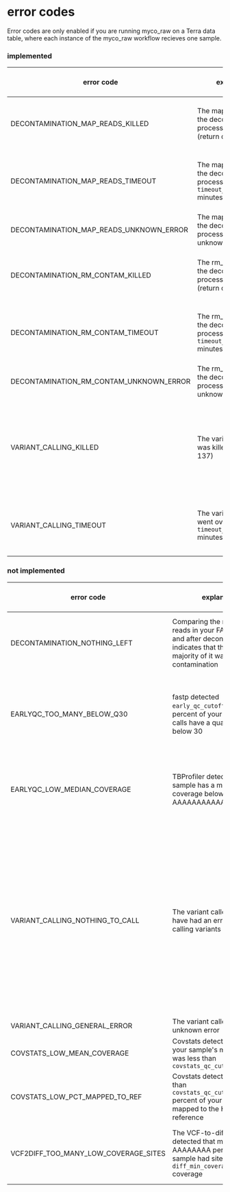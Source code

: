 # error codes

Error codes are only enabled if you are running myco_raw on a Terra data table, where each instance of the myco_raw workflow recieves one sample.

### implemented
| error code                              | explanation                                                                                                                           | sample can be recovered?       | suggested resolution                                                                                                                                                                                                                                                                                                                                                                                                                                                                                                                             |
|-----------------------------------------|---------------------------------------------------------------------------------------------------------------------------------------|--------------------------------|--------------------------------------------------------------------------------------------------------------------------------------------------------------------------------------------------------------------------------------------------------------------------------------------------------------------------------------------------------------------------------------------------------------------------------------------------------------------------------------------------------------------------------------------------|
| DECONTAMINATION_MAP_READS_KILLED        | The map reads part of the decontamination process was killed (return code 137)                                                        | yes                            | Set the decontamination task's memory runtime attribute to a higher value (default: 16 GB) and rerun.                                                                                                                                                                                                                                                                                                                                                                                                                                            |
| DECONTAMINATION_MAP_READS_TIMEOUT       | The map reads part of the decontamination process went over `timeout_decontam_part1` minutes                                          | yes, but the sample is suspect | This could be a sign your sample is very heavily contaminated. If you wish to continue attempting to use it, set `timeout_decontam_part1` to 0 and rerun.                                                                                                                                                                                                                                                                                                                                                                                        |
| DECONTAMINATION_MAP_READS_UNKNOWN_ERROR | The map reads part of the decontamination process had an unknown error                                                                | no                             | Open an issue on GitHub                                                                                                                                                                                                                                                                                                                                                                                                                                                                                                                          |
| DECONTAMINATION_RM_CONTAM_KILLED        | The rm_contam part of the decontamination process was killed (return code 137)                                                        | yes                            | Set the decontamination task's memory runtime attribute to a higher value (default: 16 GB) and rerun.                                                                                                                                                                                                                                                                                                                                                                                                                                            |
| DECONTAMINATION_RM_CONTAM_TIMEOUT       | The rm_contam part of the decontamination process went over `timeout_decontam_part2` minutes                                          | yes, but the sample is suspect | This could be a sign your sample is very heavily contaminated. If you wish to continue attempting to use it, set `timeout_decontam_part2` to 0 and rerun.                                                                                                                                                                                                                                                                                                                                                                                        |
| DECONTAMINATION_RM_CONTAM_UNKNOWN_ERROR | The rm_contam part of the decontamination process had an unknown error                                                                | no                             | Open an issue on GitHub                                                                                                                                                                                                                                                                                                                                                                                                                                                                                                                          |
| VARIANT_CALLING_KILLED                  | The variant calling task was killed (return code 137)                                                                                 | yes, but the sample is suspect | Set `variantcalling_memory` to a higher value (default: 32 GB) and rerun, but be aware that running out of memory on default settings is quite unusual and may indicate an issue with the data.                                                                                                                                                                                                                                                                                                                                                  |
| VARIANT_CALLING_TIMEOUT                 | The variant calling task went over `timeout_variant_caller` minutes                                                                   | yes, but the sample is suspect | This could be a sign your sample is very small or very large. If you wish to continue attempting to use it, set `timeout_variant_caller` to 0.                                                                                                                                                                                                                                                                                                                                                                                                   |


### not implemented
| error code                              | explanation                                                                                                                           | sample can be recovered?       | suggested resolution                                                                                                                                                                                                                                                                                                                                                                                                                                                                                                                             |
|-----------------------------------------|---------------------------------------------------------------------------------------------------------------------------------------|--------------------------------|--------------------------------------------------------------------------------------------------------------------------------------------------------------------------------------------------------------------------------------------------------------------------------------------------------------------------------------------------------------------------------------------------------------------------------------------------------------------------------------------------------------------------------------------------|
| DECONTAMINATION_NOTHING_LEFT            | Comparing the number of reads in your FASTQ before and after decontamination indicates that the vast majority of it was contamination | yes, but the sample is suspect | Your sample was heavily contaminated! If your sample started out large enough, there might be enough data left to continue, which you can attempt with AAAAAAA.                                                                                                                                                                                                                                                                                                                                                                                  |
| EARLYQC_TOO_MANY_BELOW_Q30              | fastp detected `early_qc_cutoff_q30`*100 percent of your FASTQs's calls have a quality score below 30                                 | yes, but the sample is suspect | This could be a sign your sample is very low quality, possibly due issues in sample purification or during sequencing. If you wish to continue attempting to use it, adjust `early_qc_cutoff_q30` to a lower value (default: 0.90)                                                                                                                                                                                                                                                                                                               |
| EARLYQC_LOW_MEDIAN_COVERAGE             | TBProfiler detected your sample has a median coverage below AAAAAAAAAAAAAAAAAA                                                        | yes, but the sample is suspect | It's very likely that your sample would be filtered out by later coverage checks even if this check was skipped. If you wish to continue attempting to use it anyway, adjust AAAAAAAAAAA                                                                                                                                                                                                                                                                                                                                                         |
| VARIANT_CALLING_NOTHING_TO_CALL         | The variant caller appears to have had an error while calling variants with Cortex                                                    | no                             | The dev has only ever seen this error happen when Cortex cannot find any variants to call, eg, your sample is too small. It's possible too much of it was removed during the decontamination step, or there was never much of it in the first place. Check the size of this sample's input FASTQs and compare that to the size of the FASTQs after the decontamination step and earlyQC. Unfortunately, there isn't really a way to recover this sample unless you want to try running myco_cleaned (which skips decontamination + fastp) on it. |
| VARIANT_CALLING_GENERAL_ERROR           | The variant caller had an unknown error                                                                                               | no                             | Open an issue on GitHub                                                                                                                                                                                                                                                                                                                                                                                                                                                                                                                          |
| COVSTATS_LOW_MEAN_COVERAGE              | Covstats detected that less your sample's mean coverage was less than `covstats_qc_cutoff_coverages`                                  | yes, but the sample is suspect |                                                                                                                                                                                                                                                                                                                                                                                                                                                                                                                                                  |
| COVSTATS_LOW_PCT_MAPPED_TO_REF          | Covstats detected that more than `covstats_qc_cutoff_unmapped` percent of your sample was mapped to the H37Rv reference               | yes, but the sample is suspect |                                                                                                                                                                                                                                                                                                                                                                                                                                                                                                                                                  |
| VCF2DIFF_TOO_MANY_LOW_COVERAGE_SITES    | The VCF-to-diff task detected that more than AAAAAAAA percent of your sample had sites below `diff_min_coverage_per_site` coverage    | yes, but the sample is suspect | A diff file can still be generated if `diff_min_coverage_per_site` (default: 10) is set to 0, but note that low coverage sites will not be masked in the resulting diff file.                                                                                                                                                                                                                                                                                                                                                                    |

